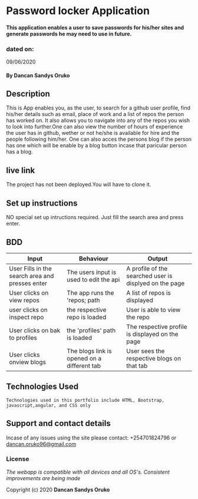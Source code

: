 # Password locker Application

####  This application enables  a user to save passwords for his/her sites and generate passwords he may need to use in future.

### dated on:
09/06/2020

#### By **Dancan Sandys Oruko**

## Description
This is App enables you, as the user, to search for a github user profile, find his/her details such as email, place of work and a list of repos the person has worked on. It also allows you to navigate into any of the repos you wish to look into further.One can also view the number of hours of experience the user has in github, wether or not he/she is available for hire and the people following him/her. One can also acces the persons blog if the person has one which will be enable by a blog button incase that paricular person has a blog.
## live link
The project has not been deployed.You will have to clone it.

## Set up instructions
NO special set up intructions required. Just fill the search area and press enter.
## BDD

|Input | Behaviour | Output|
|------|-----------|-------|
|User Fills in the search area and presses enter| The users input is used to edit the api| A profile of the searched user is displyed on the page|
|User clicks on view repos | The app runs the 'repos; path| A list of repos is displayed|
|user clicks on inspect repo|the respective repo is loaded |User is able to view the repo |
|User clicks on bak to profiles|the 'profiles' path is loaded |The respective profile is displayed on the page|
|User clicks onview blogs| The blogs link is opened on a different tab|User sees the respective blogs on that tab|


## Technologies Used

    Technologies used in this portfolio include HTML, Bootstrap, javascript,angular, and CSS only

## Support and contact details
Incase of any issues using the site please contact: +254701824796 or dancan.oruko96@gmail.com

### License
*The webapp is compatible with all devices and all OS's. Consistent improvements are being made*

Copyright (c) 2020 **Dancan Sandys Oruko**
